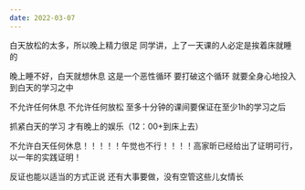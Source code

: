```yaml
---
date: 2022-03-07
---
```


白天放松的太多，所以晚上精力很足  同学讲，上了一天课的人必定是挨着床就睡的

晚上睡不好，白天就想休息 这是一个恶性循环  要打破这个循环 就要全身心地投入到白天的学习之中

不允许任何休息  不允许任何放松  至多十分钟的课间要保证在至少1h的学习之后

抓紧白天的学习 才有晚上的娱乐（12：00+到床上去）

不允许白天任何休息！！！！！午觉也不行！！！！高家昕已经给出了证明可行，以一年的实践证明！

反证也能以适当的方式正说     还有大事要做，没有空管这些儿女情长   